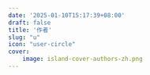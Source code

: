 ```yaml
---
date: '2025-01-10T15:17:39+08:00'
draft: false
title: '作者'
slug: "u"
icon: "user-circle"
cover:
    image: island-cover-authors-zh.png
---
```

